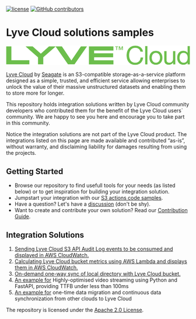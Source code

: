 [![ license](https://img.shields.io/badge/License-Apache%202.0-blue.svg)](https://github.com/Seagate/Lyve-Cloud-Solutions-Samples/blob/main/LICENSE)
[![GitHub contributors](https://img.shields.io/github/contributors/Seagate/cortx)](https://github.com/Seagate/Lyve-Cloud-Solutions-Samples/graphs/contributors/)

# Lyve Cloud solutions samples

<img src="images/LyveCloud-logo.png?raw=true" width="700">

[Lyve Cloud](https://www.seagate.com/gb/en/services/cloud/storage/) by [Seagate](https://www.seagate.com) is an S3-compatible storage-as-a-service platform designed as a simple, trusted, and efficient service allowing enterprises to unlock the value of their massive unstructured datasets and enabling them to store more for longer.

This repository holds integration solutions written by Lyve Cloud community developers who contributed them for the benefit of the Lyve Cloud users` community. We are happy to see you here and encourage you to take part in this community.

Notice the integration solutions are not part of the Lyve Cloud product. The integrations listed on this page are made available and contributed “as-is”, without warranty, and disclaiming liability for damages resulting from using the projects.

## Getting Started
- Browse our repository to find usefull tools for your needs (as listed below) or to get inspiration for building your integration solution.
- Jumpstart your integration with our [S3 actions code samples](s3-actions-code-samples).
- Have a question? Let's have a [discussion](https://github.com/Seagate/Lyve-Cloud-solutions-samples/discussions) (don't be shy).
- Want to create and contribute your own solution? Read our [Contribution Guide](CONTRIBUTING.md).

## Integration Solutions
1. [Sending Lyve Cloud S3 API Audit Log events to be consumed and displayed in AWS CloudWatch.](cloudwatch/)
2. [Calculating Lyve Cloud bucket metrics using AWS Lambda and displays them in AWS CloudWatch.](bucket-metrics-collection/)
3. [On-demand one-way sync of local directory with Lyve Cloud bucket.](s3sync-local-to-lyvecloud/)
4. [An example for](hackathon-submissions/s3-optimised-video-streaming/) Highly-optimised video streaming using Python and FastAPI, providing TTFB under less than 100ms
5. [An example for](hackathon-submissions/cloud-migration-yyqq1314) one-time data migration and continuous data synchronization from other clouds to Lyve Cloud

The repository is licensed under the [Apache 2.0 License](LICENSE).
